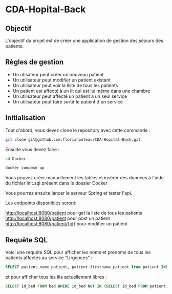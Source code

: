 # CDA-Hopital-Back

## Objectif

L'objectif du projet est de créer une application de gestion des séjours des patients.

## Règles de gestion

- Un utisateur peut créer un nouveau patient
- Un utilisateur peut modifier un patient existant
- Un utilisateur peut voir la liste de tous les patients
- Un patient est affecté à un lit qui est lui même dans une chambre
- Un utilisateur peut affecté un patient a un seul service
- Un utilisateur peut faire sortir le patient d'un service

## Initialisation

Tout d'abord, vous devez clone le repository avec cette commande :

```bash
git clone git@github.com:florianpoteau/CDA-Hopital-Back.git
```

Ensuite vous devez faire :

```bash
cd Docker
```

```bash
docker compose up
```

Vous pouvez créer manuellement les tables et insérer des données à l'aide du fichier init.sql présent dans le dossier Docker

Vous pourrez ensuite lancer le serveur Spring et tester l'api.

Les endpoints disponibles seront:

[http://localhost:8080/patient](http://localhost:8080/patient) pour get la liste de tous les patients
[http://localhost:8080/patient](http://localhost:8080/patient) pour post un patient
[http://localhost:8080/patient/{id}](http://localhost:8080/patient/{id}) pour modifier un patient

## Requête SQL

Voici une requête SQL pour afficher les noms et prénoms de tous les patients affectés au service "Urgences" :

```sql
SELECT patient.name_patient, patient.firstname_patient from patient INNER JOIN service on service.id_service = patient.id_service WHERE service.name_service = "Urgence" LIMIT 300;
```

et pour afficher tous les lits actuellement libres :

```sql
SELECT id_bed FROM bed WHERE id_bed NOT IN (SELECT id_bed FROM patient) LIMIT 300;
```

